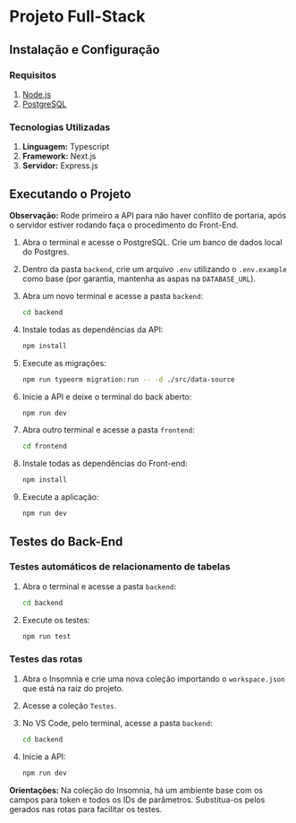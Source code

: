 # Projeto Full-Stack

## Instalação e Configuração

### Requisitos

1. [Node.js](https://nodejs.org/)
2. [PostgreSQL](https://www.postgresql.org/)

### Tecnologias Utilizadas

1. **Linguagem:** Typescript
2. **Framework:** Next.js
3. **Servidor:** Express.js

## Executando o Projeto

**Observação:**
Rode primeiro a API para não haver conflito de portaria, após o servidor estiver rodando faça o procedimento do Front-End.

1. Abra o terminal e acesse o PostgreSQL. Crie um banco de dados local do Postgres.

2. Dentro da pasta `backend`, crie um arquivo `.env` utilizando o `.env.example` como base (por garantia, mantenha as aspas na `DATABASE_URL`).

3. Abra um novo terminal e acesse a pasta `backend`:

    ```bash
    cd backend
    ```

4. Instale todas as dependências da API:

    ```bash
    npm install
    ```

5. Execute as migrações:

    ```bash
    npm run typeorm migration:run -- -d ./src/data-source
    ```

6. Inicie a API e deixe o terminal do back aberto:

    ```bash
    npm run dev
    ```

7. Abra outro terminal e acesse a pasta `frontend`:

    ```bash
    cd frontend
    ```

8. Instale todas as dependências do Front-end:

    ```bash
    npm install
    ```

9. Execute a aplicação:

    ```bash
    npm run dev
    ```

## Testes do Back-End

### Testes automáticos de relacionamento de tabelas

1. Abra o terminal e acesse a pasta `backend`:

    ```bash
    cd backend
    ```

2. Execute os testes:

    ```bash
    npm run test
    ```

### Testes das rotas

1. Abra o Insomnia e crie uma nova coleção importando o `workspace.json` que está na raiz do projeto.

2. Acesse a coleção `Testes`.

3. No VS Code, pelo terminal, acesse a pasta `backend`:

    ```bash
    cd backend
    ```

4. Inicie a API:

    ```bash
    npm run dev
    ```

**Orientações:**
Na coleção do Insomnia, há um ambiente base com os campos para token e todos os IDs de parâmetros. Substitua-os pelos gerados nas rotas para facilitar os testes.
